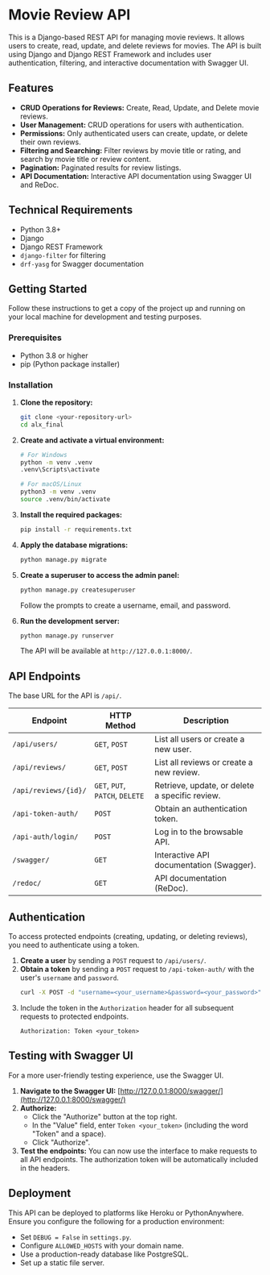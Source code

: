 # Movie Review API

This is a Django-based REST API for managing movie reviews. It allows users to create, read, update, and delete reviews for movies. The API is built using Django and Django REST Framework and includes user authentication, filtering, and interactive documentation with Swagger UI.

## Features

- **CRUD Operations for Reviews:** Create, Read, Update, and Delete movie reviews.
- **User Management:** CRUD operations for users with authentication.
- **Permissions:** Only authenticated users can create, update, or delete their own reviews.
- **Filtering and Searching:** Filter reviews by movie title or rating, and search by movie title or review content.
- **Pagination:** Paginated results for review listings.
- **API Documentation:** Interactive API documentation using Swagger UI and ReDoc.

## Technical Requirements

- Python 3.8+
- Django
- Django REST Framework
- `django-filter` for filtering
- `drf-yasg` for Swagger documentation

## Getting Started

Follow these instructions to get a copy of the project up and running on your local machine for development and testing purposes.

### Prerequisites

- Python 3.8 or higher
- pip (Python package installer)

### Installation

1.  **Clone the repository:**
    ```bash
    git clone <your-repository-url>
    cd alx_final
    ```

2.  **Create and activate a virtual environment:**
    ```bash
    # For Windows
    python -m venv .venv
    .venv\Scripts\activate

    # For macOS/Linux
    python3 -m venv .venv
    source .venv/bin/activate
    ```

3.  **Install the required packages:**
    ```bash
    pip install -r requirements.txt
    ```

4.  **Apply the database migrations:**
    ```bash
    python manage.py migrate
    ```

5.  **Create a superuser to access the admin panel:**
    ```bash
    python manage.py createsuperuser
    ```
    Follow the prompts to create a username, email, and password.

6.  **Run the development server:**
    ```bash
    python manage.py runserver
    ```
    The API will be available at `http://127.0.0.1:8000/`.

## API Endpoints

The base URL for the API is `/api/`.

| Endpoint                  | HTTP Method | Description                               |
| ------------------------- | ----------- | ----------------------------------------- |
| `/api/users/`             | `GET`, `POST` | List all users or create a new user.      |
| `/api/reviews/`           | `GET`, `POST` | List all reviews or create a new review.  |
| `/api/reviews/{id}/`      | `GET`, `PUT`, `PATCH`, `DELETE` | Retrieve, update, or delete a specific review. |
| `/api-token-auth/`        | `POST`      | Obtain an authentication token.           |
| `/api-auth/login/`        | `POST`      | Log in to the browsable API.              |
| `/swagger/`               | `GET`       | Interactive API documentation (Swagger).  |
| `/redoc/`                 | `GET`       | API documentation (ReDoc).                |

## Authentication

To access protected endpoints (creating, updating, or deleting reviews), you need to authenticate using a token.

1.  **Create a user** by sending a `POST` request to `/api/users/`.
2.  **Obtain a token** by sending a `POST` request to `/api-token-auth/` with the user's `username` and `password`.
    ```bash
    curl -X POST -d "username=<your_username>&password=<your_password>" http://127.0.0.1:8000/api-token-auth/
    ```
3.  Include the token in the `Authorization` header for all subsequent requests to protected endpoints.
    ```
    Authorization: Token <your_token>
    ```

## Testing with Swagger UI

For a more user-friendly testing experience, use the Swagger UI.

1.  **Navigate to the Swagger UI:** [http://127.0.0.1:8000/swagger/](http://127.0.0.1:8000/swagger/)
2.  **Authorize:**
    *   Click the "Authorize" button at the top right.
    *   In the "Value" field, enter `Token <your_token>` (including the word "Token" and a space).
    *   Click "Authorize".
3.  **Test the endpoints:** You can now use the interface to make requests to all API endpoints. The authorization token will be automatically included in the headers.

## Deployment

This API can be deployed to platforms like Heroku or PythonAnywhere. Ensure you configure the following for a production environment:

-   Set `DEBUG = False` in `settings.py`.
-   Configure `ALLOWED_HOSTS` with your domain name.
-   Use a production-ready database like PostgreSQL.
-   Set up a static file server.
